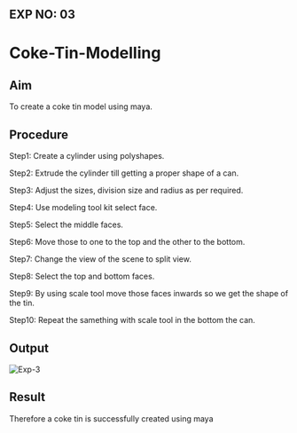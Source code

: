 ## EXP NO: 03

# Coke-Tin-Modelling

## Aim
To create a coke tin model using maya.


## Procedure
Step1: Create a cylinder using polyshapes.

Step2: Extrude the cylinder till getting a proper shape of a can.

Step3: Adjust the sizes, division size and radius as per required.

Step4: Use modeling tool kit select face.

Step5: Select the middle faces.

Step6: Move those to one to the top and the other to the bottom.

Step7: Change the view of the scene to split view.

Step8: Select the top and bottom faces.

Step9: By using scale tool move those faces inwards so we get the shape of the tin.

Step10: Repeat the samething with scale tool in the bottom the can.


## Output
![Exp-3](https://user-images.githubusercontent.com/117753537/207130615-6d3c6f78-0285-4098-b342-998832903812.png)



## Result
Therefore a coke tin is successfully created using maya
